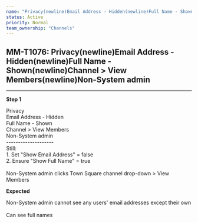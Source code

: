 ```yaml
---
name: "Privacy(newline)Email Address - Hidden(newline)Full Name - Shown(newline)Channel > View Members(newline)Non-System admin"
status: Active
priority: Normal
team_ownership: "Channels"
---
```


## MM-T1076: Privacy(newline)Email Address - Hidden(newline)Full Name - Shown(newline)Channel > View Members(newline)Non-System admin

---

**Step 1**

Privacy\
Email Address - Hidden\
Full Name - Shown\
Channel > View Members\
Non-System admin\
\--------------------\
Still:\
1\. Set "Show Email Address" = false\
2\. Ensure "Show Full Name" = true\
\
Non-System admin clicks Town Square channel drop-down > View Members

**Expected**

Non-System admin cannot see any users' email addresses except their own\
\
Can see full names
